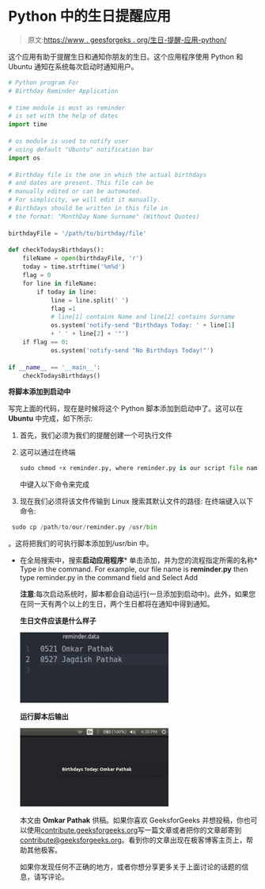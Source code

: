 # Python 中的生日提醒应用

> 原文:[https://www . geesforgeks . org/生日-提醒-应用-python/](https://www.geeksforgeeks.org/birthday-reminder-application-python/)

这个应用有助于提醒生日和通知你朋友的生日。这个应用程序使用 Python 和 Ubuntu 通知在系统每次启动时通知用户。

```py
# Python program For
# Birthday Reminder Application

# time module is must as reminder 
# is set with the help of dates
import time

# os module is used to notify user 
# using default "Ubuntu" notification bar
import os

# Birthday file is the one in which the actual birthdays
# and dates are present. This file can be 
# manually edited or can be automated. 
# For simplicity, we will edit it manually.
# Birthdays should be written in this file in
# the format: "MonthDay Name Surname" (Without Quotes)

birthdayFile = '/path/to/birthday/file'

def checkTodaysBirthdays():
    fileName = open(birthdayFile, 'r')
    today = time.strftime('%m%d')
    flag = 0
    for line in fileName:
        if today in line:
            line = line.split(' ')
            flag =1
            # line[1] contains Name and line[2] contains Surname
            os.system('notify-send "Birthdays Today: ' + line[1]
            + ' ' + line[2] + '"')
    if flag == 0:
            os.system('notify-send "No Birthdays Today!"')

if __name__ == '__main__':
    checkTodaysBirthdays()
```

**将脚本添加到启动中**

写完上面的代码，现在是时候将这个 Python 脚本添加到启动中了。这可以在 **Ubuntu** 中完成，如下所示:

1.  首先，我们必须为我们的提醒创建一个可执行文件
2.  这可以通过在终端

    ```py
    sudo chmod +x reminder.py, where reminder.py is our script file name 
    ```

    中键入以下命令来完成
3.  现在我们必须将该文件传输到 Linux 搜索其默认文件的路径:
    在终端键入以下命令:

```py
 sudo cp /path/to/our/reminder.py /usr/bin
```

。这将把我们的可执行脚本添加到/usr/bin 中。

*   在全局搜索中，搜索**启动应用程序***   单击添加，并为您的流程指定所需的名称*   Type in the command. For example, our file name is **reminder.py** then type reminder.py in the command field and Select Add

    **注意**:每次启动系统时，脚本都会自动运行(一旦添加到启动中)。此外，如果您在同一天有两个以上的生日，两个生日都将在通知中得到通知。

    **生日文件应该是什么样子**

    ![](img/e6ab667edd6f720b62793a012c3c3851.png)

    **运行脚本后输出**

    ![](img/8b1b816cb31b1c404b6287794cccf2c7.png)

    本文由 **Omkar Pathak** 供稿。如果你喜欢 GeeksforGeeks 并想投稿，你也可以使用[contribute.geeksforgeeks.org](http://contribute.geeksforgeeks.org)写一篇文章或者把你的文章邮寄到 contribute@geeksforgeeks.org。看到你的文章出现在极客博客主页上，帮助其他极客。

    如果你发现任何不正确的地方，或者你想分享更多关于上面讨论的话题的信息，请写评论。